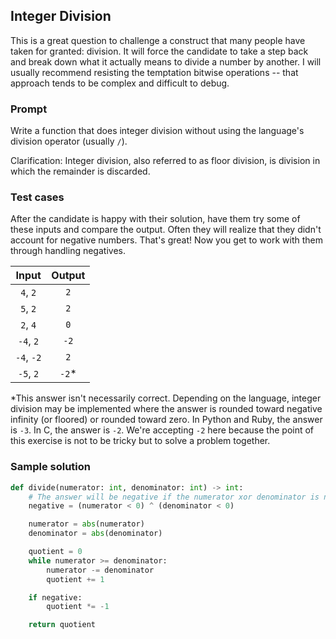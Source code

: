 ## Integer Division

This is a great question to challenge a construct that many people have taken for granted: division. It will force the candidate to take a step back and break down what it actually means to divide a number by another. I will usually recommend resisting the temptation bitwise operations -- that approach tends to be complex and difficult to debug.

### Prompt

Write a function that does integer division without using the language's division operator (usually `/`).

Clarification: Integer division, also referred to as floor division, is division in which the remainder is discarded.

### Test cases

After the candidate is happy with their solution, have them try some of these inputs and compare the output. Often they will realize that they didn't account for negative numbers. That's great! Now you get to work with them through handling negatives.

| Input | Output |
|:-----:|:------:|
| `4`, `2` | `2` |
| `5`, `2` | `2` |
| `2`, `4` | `0` |
| `-4`, `2` | `-2` |
| `-4`, `-2` | `2` |
| `-5`, `2` | `-2`* |

*This answer isn't necessarily correct. Depending on the language, integer division may be implemented where the answer is rounded toward negative infinity (or floored) or rounded toward zero. In Python and Ruby, the answer is `-3`. In C, the answer is `-2`. We're accepting `-2` here because the point of this exercise is not to be tricky but to solve a problem together.

### Sample solution

```python
def divide(numerator: int, denominator: int) -> int:
    # The answer will be negative if the numerator xor denominator is negative.
    negative = (numerator < 0) ^ (denominator < 0)

    numerator = abs(numerator)
    denominator = abs(denominator)

    quotient = 0
    while numerator >= denominator:
        numerator -= denominator
        quotient += 1

    if negative:
        quotient *= -1

    return quotient
```
